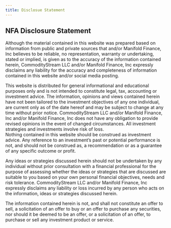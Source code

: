 ```yaml
---
title: Disclosue Statement
---
```


## NFA Disclosure Statement

Although the material contained in this website was prepared based on information from public and private sources that
and/or Manifold Finance, Inc believes to be reliable, no representation, warranty or undertaking, stated or implied, is
given as to the accuracy of the information contained herein, CommodityStream LLC and/or Manifold Finance, Inc expressly
disclaims any liability for the accuracy and completeness of information contained in this website and/or social media
posting.

This website is distributed for general informational and educational purposes only and is not intended to constitute
legal, tax, accounting or investment advice. The information, opinions and views contained herein have not been tailored
to the investment objectives of any one individual, are current only as of the date hereof and may be subject to change
at any time without prior notice. CommodityStream LLC and/or Manifold Finance, Inc and/or Manifold Finance, Inc does not
have any obligation to provide revised opinions in the event of changed circumstances. All investment strategies and
investments involve risk of loss.  
Nothing contained in this website should be construed as investment advice. Any reference to an investment’s past or
potential performance is not, and should not be construed as, a recommendation or as a guarantee of any specific outcome
or profit.

Any ideas or strategies discussed herein should not be undertaken by any individual without prior consultation with a
financial professional for the purpose of assessing whether the ideas or strategies that are discussed are suitable to
you based on your own personal financial objectives, needs and risk tolerance. CommodityStream LLC and/or Manifold
Finance, Inc expressly disclaims any liability or loss incurred by any person who acts on the information, ideas or
strategies discussed herein.

The information contained herein is not, and shall not constitute an offer to sell, a solicitation of an offer to buy or
an offer to purchase any securities, nor should it be deemed to be an offer, or a solicitation of an offer, to purchase
or sell any investment product or service.
